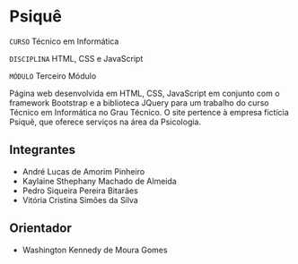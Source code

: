 # Psiquê

`CURSO` Técnico em Informática

`DISCIPLINA` HTML, CSS e JavaScript

`MÓDULO` Terceiro Módulo

Página web desenvolvida em HTML, CSS, JavaScript em conjunto com o framework Bootstrap e a biblioteca JQuery para um trabalho do curso Técnico em Informática no Grau Técnico. O site pertence à empresa fictícia Psiquê, que oferece serviços na área da Psicologia.

## Integrantes

* André Lucas de Amorim Pinheiro
* Kaylaine Sthephany Machado de Almeida
* Pedro Siqueira Pereira Bitarães
* Vitória Cristina Simões da Silva

## Orientador

* Washington Kennedy de Moura Gomes
